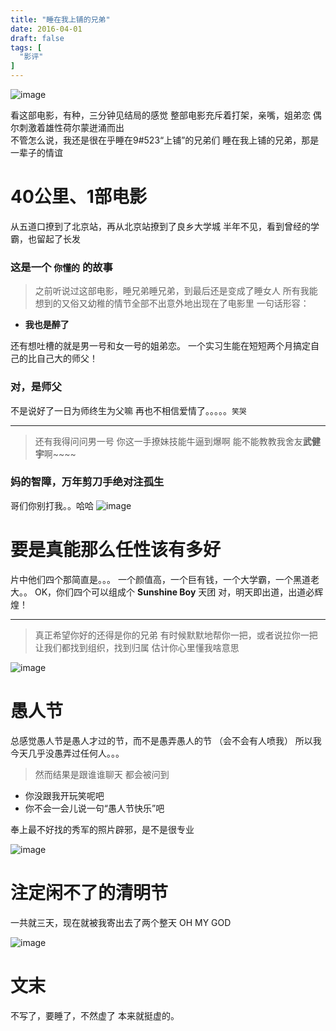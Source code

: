 ```yaml
---
title: "睡在我上铺的兄弟"
date: 2016-04-01
draft: false
tags: [
  "影评"
]
---
```



![image](https://user-images.githubusercontent.com/17971291/31883581-eda64fb2-b7af-11e7-9ef6-782a674baded.png)


看这部电影，有种，三分钟见结局的感觉
整部电影充斥着打架，亲嘴，姐弟恋
偶尔刺激着雄性荷尔蒙迸涌而出  
不管怎么说，我还是很在乎睡在9#523“上铺”的兄弟们
睡在我上铺的兄弟，那是一辈子的情谊

<!--more-->

# **40公里、1部电影**
从五道口撩到了北京站，再从北京站撩到了良乡大学城
半年不见，看到曾经的学霸，也留起了长发
### 这是一个 `你懂的` 的故事

> 之前听说过这部电影，睡兄弟睡兄弟，到最后还是变成了睡女人
所有我能想到的又俗又幼稚的情节全部不出意外地出现在了电影里
一句话形容：
* **我也是醉了**

还有想吐槽的就是男一号和女一号的姐弟恋。
一个实习生能在短短两个月搞定自己的比自己大的师父！
### 对，是师父
不是说好了一日为师终生为父嘛
再也不相信爱情了。。。。。`笑哭`
***
>还有我得问问男一号
你这一手撩妹技能牛逼到爆啊
能不能教教我舍友**武健宇**啊~~~~
### 妈的智障，万年剪刀手绝对注孤生
哥们你别打我。。哈哈
![image](https://user-images.githubusercontent.com/17971291/31883597-fd037444-b7af-11e7-9981-a5fef4d7ebb9.png)

# **要是真能那么任性该有多好**

片中他们四个那简直是。。。
一个颜值高，一个巨有钱，一个大学霸，一个黑道老大。。
OK，你们四个可以组成个 **Sunshine Boy** 天团
对，明天即出道，出道必辉煌！
***
>真正希望你好的还得是你的兄弟
有时候默默地帮你一把，或者说拉你一把
让我们都找到组织，找到归属
估计你心里懂我啥意思

![image](https://user-images.githubusercontent.com/17971291/31883616-089273aa-b7b0-11e7-9557-392367493a2b.png)

# **愚人节**

总感觉愚人节是愚人才过的节，而不是愚弄愚人的节
（会不会有人喷我）
所以我今天几乎没愚弄过任何人。。。

>然而结果是跟谁谁聊天
都会被问到
* 你没跟我开玩笑呢吧
* 你不会一会儿说一句“愚人节快乐”吧

奉上最不好找的秀军的照片辟邪，是不是很专业

![image](https://user-images.githubusercontent.com/17971291/31883632-177d029a-b7b0-11e7-93db-6652ce8c0775.png)

# **注定闲不了的清明节**

一共就三天，现在就被我寄出去了两个整天
OH MY GOD

![image](https://user-images.githubusercontent.com/17971291/31883640-2456caf0-b7b0-11e7-9d94-e9e0d092a48e.png)

# **文末**

不写了，要睡了，不然虚了
本来就挺虚的。
